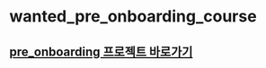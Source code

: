 # wanted_pre_onboarding_course



## [pre_onboarding 프로젝트 바로가기](https://minju-wanted-pre-onboarding.netlify.app "프로젝트 링크")
